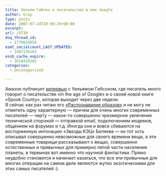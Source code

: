 ```yaml
---
title: Уильям Гибсон о писательстве в век Google
author: Gray
type: posts
date: 2007-07-24T20:50:29+00:00
excerpt:
url: /8730
dsq_thread_id:
  - 1779814054
esml_socialcount_LAST_UPDATED:
  - 1497176163
essb_cache_expire:
  - 1614419262
categories:
  - Uncategorized

---
```








Амазон публикует <a href="http://www.amazon.com/gp/feature.html?docId=1000112701" target="_blank">интервью</a> с Уильямом Гибсоном, где писатель много говорит о писательстве &#171;in the age of Google&#187; и о своей новой книге &#171;Spook County&#187;, которая выходит через две недели.  
Я сейчас как раз читаю его <a href="http://www.ozon.ru/context/detail/id/2175963/?partner=searchengines" target="_blank">&#171;Распознавание образов&#187;</a> и не могу не отметить одну характерную &#8212; причем для очень многих современных писателей &#8212; черту &#8212; какое-то совершенно чрезмерное увлечение технической стороной &#8212; отправкой email, подключением модемов, общением на форумах и т.д. Иногда они и вовсе сбиваются на восторженную интонацию &#171;Звезды КЭЦ&#187; Беляева &#8212; но тот хоть описывал совершенно невозможные для своего времени вещи, а эти современные товарищи рассказывают о вещах, совершенно естественных и привычных для примерно пятой части населения планеты, в терминах вот именно что научной фантастики. Прямо неудобно становится и начинает казаться, что все эти привычные для многих операции на самом деле являются жутко экзотическими для этих самых писателей :).